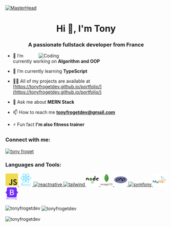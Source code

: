 [![MasterHead](https://repository-images.githubusercontent.com/588181932/e36ec678-7984-4cdd-8e4c-a3932772ff8e)](https://tonyfrogetdev.github.io/portfolio/)


<h1 align="center">Hi 👋, I'm Tony</h1>
<h3 align="center">A passionate fullstack developer from France</h3>

<p align="left"> <img align="right" alt="Coding" width="400" src="https://i.gifer.com/5eKX.gif">

- 🔭 I’m currently working on **Algorithm and OOP**

- 🌱 I’m currently learning **TypeScript**

- 👨‍💻 All of my projects are available at [https://tonyfrogetdev.github.io/portfolio/](https://tonyfrogetdev.github.io/portfolio/)

- 💬 Ask me about **MERN Stack**

- 📫 How to reach me **tonyfrogetdev@gmail.com**

- ⚡ Fun fact **I'm also fitness trainer**

<h3 align="left">Connect with me:</h3>
<p align="left">
<a href="https://linkedin.com/in/tonyfrogetdev/" target="_blank"><img align="center" src="https://raw.githubusercontent.com/rahuldkjain/github-profile-readme-generator/master/src/images/icons/Social/linked-in-alt.svg" alt="tony froget" height="30" width="40" /></a>
</p>

<h3 align="left">Languages and Tools:</h3>
<p align="left"> <a href="https://developer.mozilla.org/en-US/docs/Web/JavaScript" target="_blank" rel="noreferrer"> <img src="https://raw.githubusercontent.com/devicons/devicon/master/icons/javascript/javascript-original.svg" alt="javascript" width="40" height="40"/> </a> <a href="https://reactjs.org/" target="_blank" rel="noreferrer"> <img src="https://raw.githubusercontent.com/devicons/devicon/master/icons/react/react-original-wordmark.svg" alt="react" width="40" height="40"/> </a> <a href="https://reactnative.dev/" target="_blank" rel="noreferrer"> <img src="https://reactnative.dev/img/header_logo.svg" alt="reactnative" width="40" height="40"/> </a> <a href="https://tailwindcss.com/" target="_blank" rel="noreferrer"> <img src="https://www.vectorlogo.zone/logos/tailwindcss/tailwindcss-icon.svg" alt="tailwind" width="40" height="40"/>  <a href="https://nodejs.org" target="_blank" rel="noreferrer"> <img src="https://raw.githubusercontent.com/devicons/devicon/master/icons/nodejs/nodejs-original-wordmark.svg" alt="nodejs" width="40" height="40"/> </a>  <a href="https://www.mongodb.com/" target="_blank" rel="noreferrer"> <img src="https://raw.githubusercontent.com/devicons/devicon/master/icons/mongodb/mongodb-original-wordmark.svg" alt="mongodb" width="40" height="40"/> </a>  <a href="https://www.php.net" target="_blank" rel="noreferrer"> <img src="https://raw.githubusercontent.com/devicons/devicon/master/icons/php/php-original.svg" alt="php" width="40" height="40"/> </a>  <a href="https://symfony.com" target="_blank" rel="noreferrer"> <img src="https://symfony.com/logos/symfony_black_03.svg" alt="symfony" width="40" height="40"/> </a> <a href="https://www.mysql.com/" target="_blank" rel="noreferrer"> <img src="https://raw.githubusercontent.com/devicons/devicon/master/icons/mysql/mysql-original-wordmark.svg" alt="mysql" width="40" height="40"/> </a>  <a href="https://getbootstrap.com" target="_blank" rel="noreferrer"> <img src="https://raw.githubusercontent.com/devicons/devicon/master/icons/bootstrap/bootstrap-plain-wordmark.svg" alt="bootstrap" width="40" height="40"/> </a> </p>

<p><img align="left" src="https://github-readme-stats.vercel.app/api/top-langs?username=tonyfrogetdev&show_icons=true&locale=en&layout=compact" alt="tonyfrogetdev" /></p>

<p>&nbsp;<img align="center" src="https://github-readme-stats.vercel.app/api?username=tonyfrogetdev&show_icons=true&locale=en" alt="tonyfrogetdev" /></p>

<p><img align="center" src="https://github-readme-streak-stats.herokuapp.com/?user=tonyfrogetdev&" alt="tonyfrogetdev" /></p>
